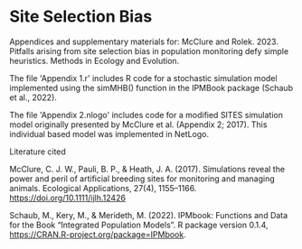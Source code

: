 # Site Selection Bias
Appendices and supplementary materials for:
McClure and Rolek. 2023. Pitfalls arising from site selection bias in population monitoring defy simple heuristics. Methods in Ecology and Evolution.

The file 'Appendix 1.r' includes R code for a stochastic simulation model implemented using the simMHB() function in the IPMBook package (Schaub et al., 2022).

The file 'Appendix 2.nlogo' includes code for a modified SITES simulation model originally presented by McClure et al. (Appendix 2; 2017). This individual based model was implemented in NetLogo.

Literature cited

McClure, C. J. W., Pauli, B. P., & Heath, J. A. (2017). Simulations reveal the power and peril of artificial breeding sites for monitoring and managing animals. Ecological Applications, 27(4), 1155–1166. https://doi.org/10.1111/ijlh.12426

Schaub, M., Kery, M., & Merideth, M. (2022). IPMbook: Functions and Data for the Book “Integrated Population Models”. R package version 0.1.4, <https://CRAN.R-project.org/package=IPMbook>.

